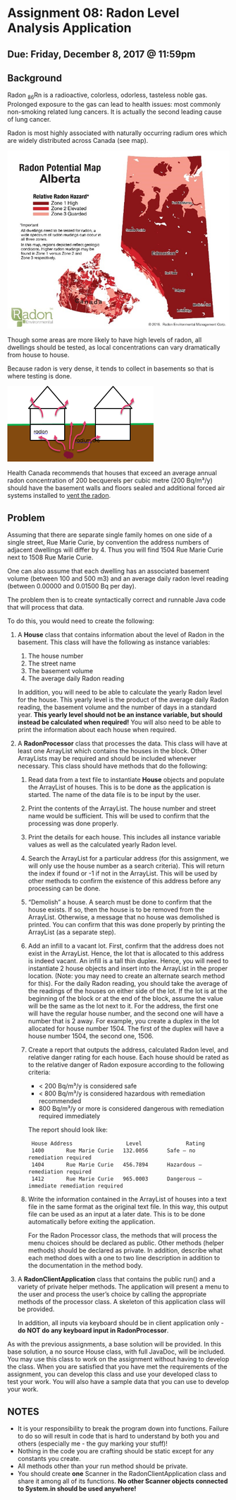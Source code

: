 # Assignment 08: Radon Level Analysis Application

## Due: Friday, December 8, 2017 @ 11:59pm

## Background

Radon <sub>86</sub>Rn is a radioactive, colorless, odorless, tasteless noble gas. Prolonged exposure to the gas can lead to health issues: most commonly non-smoking related lung cancers.  It is actually the second leading cause of lung cancer.

Radon is most highly associated with naturally occurring radium ores which are widely distributed across Canada (see map).

![Map](radon-map-alberta.jpg?raw=true)

Though some areas are more likely to have high levels of radon, all dwellings should be tested, as local concentrations can vary dramatically from house to house.

Because radon is very dense, it tends to collect in basements so that is where testing is done.

![Image](scary-radon-diagram.PNG?raw=true)

Health Canada recommends that houses that exceed an average annual radon concentration of 200 becquerels per cubic metre (200 Bq/m³/y) should have the basement walls and floors sealed and additional forced air systems installed to [vent the radon](http://www.hc-sc.gc.ca/ewh-semt/radiation/radon/faq_fq-eng.php#indoor).

## Problem

Assuming that there are separate single family homes on one side of a single street, Rue Marie Curie, by convention the address numbers of adjacent dwellings will differ by 4. Thus you will find 1504 Rue Marie Curie next to 1508 Rue Marie Curie.

One can also assume that each dwelling has an associated basement volume (between 100 and 500 m3) and an average daily radon level reading (between 0.00000 and 0.01500 Bq per day).

The problem then is to create syntactically correct and runnable Java code that will process that data.

To do this, you would need to create the following:

1. A **House** class that contains information about the level of Radon in the basement.  This class will have the following as instance variables:

    1. The house number 
    1. The street name
    1. The basement volume
    1. The average daily Radon reading

    In addition, you will need to be able to calculate the yearly Radon level for the house.  This yearly level is the product of the average daily Radon reading, the basement volume and the number of days in a standard year.  **This yearly level should not be an instance variable, but should instead be calculated when required!** You will also need to be able to print the information about each house when required.
 
1. A **RadonProcessor** class that processes the data.  This class will have at least one ArrayList which contains the houses in the block.  Other ArrayLists may be required and should be included whenever necessary.  This class should have methods that do the following:

    1. Read data from a text file to instantiate **House** objects and populate the ArrayList of houses.  This is to be done as the application is started.  The name of the data file is to be input by the user.
    1. Print the contents of the ArrayList.  The house number and street name would be sufficient.  This will be used to confirm that the processing was done properly.
    1. Print the details for each house.  This includes all instance variable values as well as the calculated yearly Radon level.
    1. Search the ArrayList for a particular address (for this assignment, we will only use the house number as a search criteria).  This will return the index if found or -1 if not in the ArrayList.  This will be used by other methods to confirm the existence of this address before any processing can be done.
    1. “Demolish” a house.  A search must be done to confirm that the house exists.  If so, then the house is to be removed from the ArrayList.  Otherwise, a message that no house was demolished is printed.  You can confirm that this was done properly by printing the ArrayList (as a separate step).
    1. Add an infill to a vacant lot.  First, confirm that the address does not exist in the ArrayList.  Hence, the lot that is allocated to this address is indeed vacant.  An infill is a tall thin duplex.  Hence, you will need to instantiate 2 house objects and insert into the ArrayList in the proper location.  (Note: you may need to create an alternate search method for this).  For the daily Radon reading, you should take the average of the readings of the houses on either side of the lot. If the lot is at the beginning of the block or at the end of the block, assume the value will be the same as the lot next to it.  For the address, the first one will have the regular house number, and the second one will have a number that is 2 away.  For example, you create a duplex in the lot allocated for house number 1504.  The first of the duplex will have a house number 1504, the second one, 1506. 

    1. Create a report that outputs the address, calculated Radon level, and relative danger rating for each house. Each house should be rated as to the relative danger of Radon exposure according to the following criteria:
        * < 200 Bq/m³/y is considered safe
        * < 800 Bq/m³/y is considered hazardous with remediation recommended
        * 800 Bq/m³/y or more is considered dangerous with remediation required immediately 

        The report should look like:

            House Address		          Level	             Rating
            1400       Rue Marie Curie	 132.0056      Safe – no remediation required
            1404       Rue Marie Curie	 456.7894      Hazardous – remediation required
            1412       Rue Marie Curie	 965.0003      Dangerous – immediate remediation required

    1. Write the information contained in the ArrayList of houses into a text file in the same format as the original text file.  In this way, this output file can be used as an input at a later date.  This is to be done automatically before exiting the application.

        For the Radon Processor class, the methods that will process the menu choices should be declared as public.  Other methods (helper methods) should be declared as private.  In addition, describe what each method does with a one to two line description in addition to the documentation in the method body. 
1. A **RadonClientApplication** class that contains the public run() and a variety of private helper methods.  The application will present a menu to the user and process the user’s choice by calling the appropriate methods of the processor class.  A skeleton of this application class will be provided.

    In addition, all inputs via keyboard should be in client application only - **do NOT do any keyboard input in RadonProcessor**.

As with the previous assignments, a base solution will be provided.  In this base solution, a no source House class, with full JavaDoc,  will be included.  You may use this class to work on the assignment without having to develop the class.  When you are satisfied that you have met the requirements of the assignment, you can develop this class and use your developed class to test your work.  You will also have a sample data that you can use to develop your work. 

## NOTES

* It is your responsibility to break the program down into functions. Failure to do so will result in code that is hard to understand by both you and others (especially me - the guy marking your stuff)!
* Nothing in the code you are crafting should be static except for any constants you create.
* All methods other than your run method should be private.
* You should create **one** Scanner in the RadonClientApplication class and share it among all of its functions. **No other Scanner objects connected to System.in should be used anywhere!**
